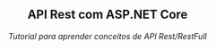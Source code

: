 <h2 align="center">API Rest com ASP.NET Core</h2>
<p align="center"><i>Tutorial para aprender conceitos de API Rest/RestFull</i></p>
